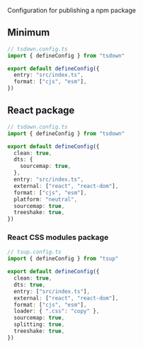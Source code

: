 Configuration for publishing a npm package

## Minimum

```ts
// tsdown.config.ts
import { defineConfig } from "tsdown"

export default defineConfig({
  entry: "src/index.ts",
  format: ["cjs", "esm"],
})
```

## React package

```ts
// tsdown.config.ts
import { defineConfig } from "tsdown"

export default defineConfig({
  clean: true,
  dts: {
    sourcemap: true,
  },
  entry: "src/index.ts",
  external: ["react", "react-dom"],
  format: ["cjs", "esm"],
  platform: "neutral",
  sourcemap: true,
  treeshake: true,
})
```

### React CSS modules package

```ts
// tsup.config.ts
import { defineConfig } from "tsup"

export default defineConfig({
  clean: true,
  dts: true,
  entry: ["src/index.ts"],
  external: ["react", "react-dom"],
  format: ["cjs", "esm"],
  loader: { ".css": "copy" },
  sourcemap: true,
  splitting: true,
  treeshake: true,
})
```
